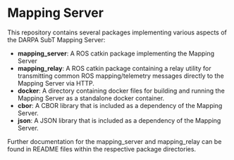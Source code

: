 # Mapping Server

This repository contains several packages implementing various aspects of the DARPA SubT Mapping Server:

* **mapping_server**: A ROS catkin package implementing the Mapping Server
* **mapping_relay**: A ROS catkin package containing a relay utility for transmitting common ROS mapping/telemetry messages directly to the Mapping Server via HTTP.
* **docker**: A directory containing docker files for building and running the Mapping Server as a standalone docker container.
* **cbor**: A CBOR library that is included as a dependency of the Mapping Server.
* **json**: A JSON library that is included as a dependency of the Mapping Server.

Further documentation for the mapping\_server and mapping\_relay can be found in README files within the respective package directories.
